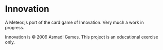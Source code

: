 # Innovation

A Meteor.js port of the card game of Innovation. Very much a work in progress.

Innovation is &copy; 2009 Asmadi Games. This project is an educational exercise only.

